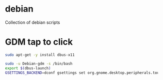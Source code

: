 # debian
Collection of debian scripts

# GDM tap to click

```sh
sudo apt-get -y install dbus-x11

sudo -u Debian-gdm -s /bin/bash
export $(dbus-launch)
GSETTINGS_BACKEND=dconf gsettings set org.gnome.desktop.peripherals.touchpad tap-to-click true
```
